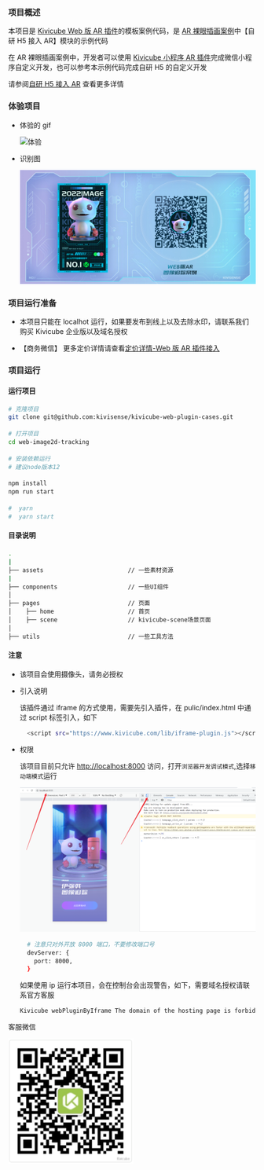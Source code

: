 ### 项目概述

本项目是 [Kivicube Web 版 AR 插件](https://www.yuque.com/kivicube/manual/web-ar-plugin-quick-start)的模板案例代码，是 [AR 裸眼插画案例](https://www.yuque.com/kivicube/manual/image-tracking)中【自研 H5 接入 AR】模块的示例代码

在 AR 裸眼插画案例中，开发者可以使用 [Kivicube 小程序 AR 插件](https://www.yuque.com/kivicube/manual/mp-ar-plugin-quick-start)完成微信小程序自定义开发，也可以参考本示例代码完成自研 H5 的自定义开发

请参阅[自研 H5 接入 AR](https://www.yuque.com/kivicube/manual/image-tracking#BEBke) 查看更多详情

### 体验项目

- 体验的 gif

  ![体验](./demo.gif)

- 识别图

  ![识别图](./scan-marker.jpg)

### 项目运行准备

- 本项目只能在 localhot 运行，如果要发布到线上以及去除水印，请联系我们购买 Kivicube 企业版以及域名授权

- 【商务微信】
  更多定价详情请查看[定价详情-Web 版 AR 插件接入](https://www.yuque.com/kivicube/manual/kivicube-features#uYqPF)

### 项目运行

#### 运行项目

```bash
# 克隆项目
git clone git@github.com:kivisense/kivicube-web-plugin-cases.git

# 打开项目
cd web-image2d-tracking

# 安装依赖运行
# 建议node版本12

npm install
npm run start

#  yarn
#  yarn start
```

#### 目录说明

```bash
.
|
├── assets                        // 一些素材资源
|
├── components                    // 一些UI组件
│
├── pages                         // 页面
│    ├── home                     // 首页
│    ├── scene                    // kivicube-scene场景页面
│
├── utils                         // 一些工具方法
```

#### 注意

- 该项目会使用摄像头，请务必授权

- 引入说明

  该插件通过 iframe 的方式使用，需要先引入插件，在 pulic/index.html 中通过 script 标签引入，如下

  ```bash
    <script src="https://www.kivicube.com/lib/iframe-plugin.js"></script>
  ```

- 权限

  该项目目前只允许 <http://localhost:8000> 访问，打开`浏览器开发调试模式`,选择`移动端模式`运行

  ![引导图](./introduce.png)

  ```bash
    # 注意只对外开放 8000 端口，不要修改端口号
    devServer: {
      port: 8000,
    }
  ```

  如果使用 ip 运行本项目，会在控制台会出现警告，如下，需要域名授权请联系官方客服

  ```bash
  Kivicube webPluginByIframe The domain of the hosting page is forbidding
  ```

客服微信

![识别图](./wechat.png)
